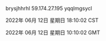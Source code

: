 brysjhhrhl 59.174.27.195 yqqlmgsycl

2022年 06月 12日 星期日 18:10:02 CST

2022年 06月 12日 星期日 10:10:02 GMT
